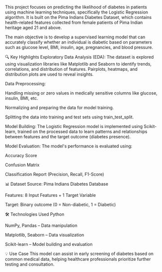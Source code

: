 This project focuses on predicting the likelihood of diabetes in patients using machine learning techniques, specifically the Logistic Regression algorithm. It is built on the Pima Indians Diabetes Dataset, which contains health-related features collected from female patients of Pima Indian heritage aged 21 and above.

The main objective is to develop a supervised learning model that can accurately classify whether an individual is diabetic based on parameters such as glucose level, BMI, insulin, age, pregnancies, and blood pressure.

🔍 Key Highlights
Exploratory Data Analysis (EDA):
The dataset is explored using visualization libraries like Matplotlib and Seaborn to identify trends, correlations, and distribution of features. Pairplots, heatmaps, and distribution plots are used to reveal insights.

Data Preprocessing:

Handling missing or zero values in medically sensitive columns like glucose, insulin, BMI, etc.

Normalizing and preparing the data for model training.

Splitting the data into training and test sets using train_test_split.

Model Building:
The Logistic Regression model is implemented using Scikit-learn, trained on the processed data to learn patterns and relationships between features and the target outcome (diabetes presence).

Model Evaluation:
The model's performance is evaluated using:

Accuracy Score

Confusion Matrix

Classification Report (Precision, Recall, F1-Score)

📊 Dataset
Source: Pima Indians Diabetes Database

Features: 8 Input Features + 1 Target Variable

Target: Binary outcome (0 = Non-diabetic, 1 = Diabetic)

🛠️ Technologies Used
Python

NumPy, Pandas – Data manipulation

Matplotlib, Seaborn – Data visualization

Scikit-learn – Model building and evaluation

💡 Use Case
This model can assist in early screening of diabetes based on common medical data, helping healthcare professionals prioritize further testing and consultation.

